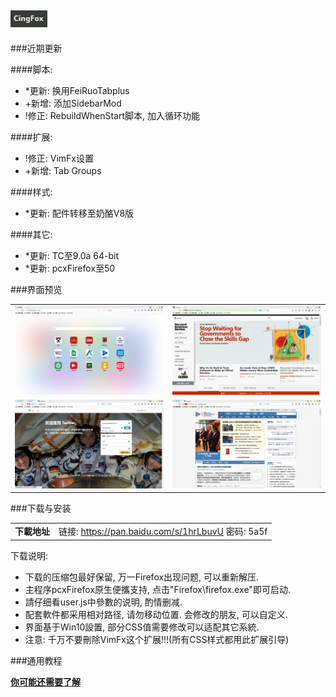 ## ![icon](../../img/icon.jpg)

###近期更新

####脚本:
- *更新: 换用FeiRuoTabplus
- +新增: 添加SidebarMod
- !修正: RebuildWhenStart脚本, 加入循环功能

####扩展:
- !修正: VimFx设置
- +新增: Tab Groups

####样式:
- *更新: 配件转移至奶酪V8版

####其它:
- *更新: TC至9.0a 64-bit
- *更新: pcxFirefox至50

###界面预览

| | |
| :-- | :-- |
| ![](../../img/50.0.2-2017.01.13/preview.jpg) | ![](../../img/50.0.2-2017.01.13/preview-2.jpg) |
| ![](../../img/50.0.2-2017.01.13/preview-3.jpg) | ![](../../img/50.0.2-2017.01.13/preview-4.jpg) |

###下载与安装

| |  |
| :-- | :-- |
| **下載地址** | 链接: https://pan.baidu.com/s/1hrLbuvU 密码: 5a5f |

下载说明:
- 下载的压缩包最好保留, 万一Firefox出现问题, 可以重新解压.
- 主程序pcxFirefox原生便攜支持, 点击"Firefox\firefox.exe"即可启动.
- 請仔细看user.js中參數的说明, 酌情删减.
- 配套軟件都采用相对路径, 请勿移动位置. 会修改的朋友, 可以自定义.
- 界面基于Win10設置, 部分CSS值需要修改可以适配其它系統.
- 注意: 千万不要刪除VimFx这个扩展!!!(所有CSS样式都用此扩展引导)

###通用教程

[**你可能还需要了解**](../..#你可能还需要了解)